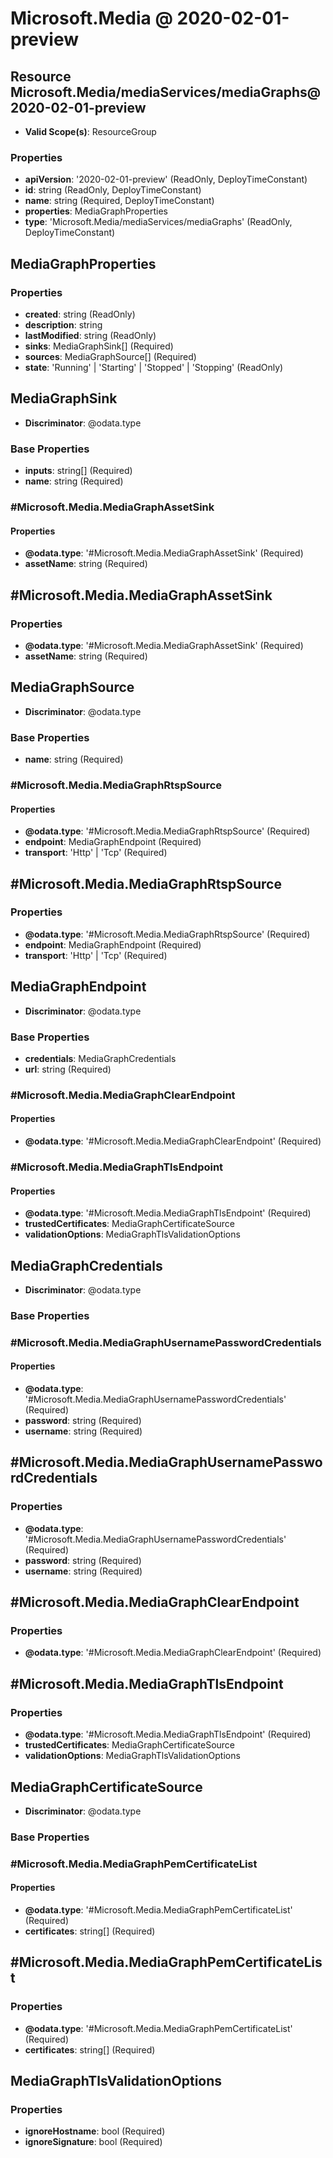 # Microsoft.Media @ 2020-02-01-preview

## Resource Microsoft.Media/mediaServices/mediaGraphs@2020-02-01-preview
* **Valid Scope(s)**: ResourceGroup
### Properties
* **apiVersion**: '2020-02-01-preview' (ReadOnly, DeployTimeConstant)
* **id**: string (ReadOnly, DeployTimeConstant)
* **name**: string (Required, DeployTimeConstant)
* **properties**: MediaGraphProperties
* **type**: 'Microsoft.Media/mediaServices/mediaGraphs' (ReadOnly, DeployTimeConstant)

## MediaGraphProperties
### Properties
* **created**: string (ReadOnly)
* **description**: string
* **lastModified**: string (ReadOnly)
* **sinks**: MediaGraphSink[] (Required)
* **sources**: MediaGraphSource[] (Required)
* **state**: 'Running' | 'Starting' | 'Stopped' | 'Stopping' (ReadOnly)

## MediaGraphSink
* **Discriminator**: @odata.type
### Base Properties
* **inputs**: string[] (Required)
* **name**: string (Required)
### #Microsoft.Media.MediaGraphAssetSink
#### Properties
* **@odata.type**: '#Microsoft.Media.MediaGraphAssetSink' (Required)
* **assetName**: string (Required)


## #Microsoft.Media.MediaGraphAssetSink
### Properties
* **@odata.type**: '#Microsoft.Media.MediaGraphAssetSink' (Required)
* **assetName**: string (Required)

## MediaGraphSource
* **Discriminator**: @odata.type
### Base Properties
* **name**: string (Required)
### #Microsoft.Media.MediaGraphRtspSource
#### Properties
* **@odata.type**: '#Microsoft.Media.MediaGraphRtspSource' (Required)
* **endpoint**: MediaGraphEndpoint (Required)
* **transport**: 'Http' | 'Tcp' (Required)


## #Microsoft.Media.MediaGraphRtspSource
### Properties
* **@odata.type**: '#Microsoft.Media.MediaGraphRtspSource' (Required)
* **endpoint**: MediaGraphEndpoint (Required)
* **transport**: 'Http' | 'Tcp' (Required)

## MediaGraphEndpoint
* **Discriminator**: @odata.type
### Base Properties
* **credentials**: MediaGraphCredentials
* **url**: string (Required)
### #Microsoft.Media.MediaGraphClearEndpoint
#### Properties
* **@odata.type**: '#Microsoft.Media.MediaGraphClearEndpoint' (Required)

### #Microsoft.Media.MediaGraphTlsEndpoint
#### Properties
* **@odata.type**: '#Microsoft.Media.MediaGraphTlsEndpoint' (Required)
* **trustedCertificates**: MediaGraphCertificateSource
* **validationOptions**: MediaGraphTlsValidationOptions


## MediaGraphCredentials
* **Discriminator**: @odata.type
### Base Properties
### #Microsoft.Media.MediaGraphUsernamePasswordCredentials
#### Properties
* **@odata.type**: '#Microsoft.Media.MediaGraphUsernamePasswordCredentials' (Required)
* **password**: string (Required)
* **username**: string (Required)


## #Microsoft.Media.MediaGraphUsernamePasswordCredentials
### Properties
* **@odata.type**: '#Microsoft.Media.MediaGraphUsernamePasswordCredentials' (Required)
* **password**: string (Required)
* **username**: string (Required)

## #Microsoft.Media.MediaGraphClearEndpoint
### Properties
* **@odata.type**: '#Microsoft.Media.MediaGraphClearEndpoint' (Required)

## #Microsoft.Media.MediaGraphTlsEndpoint
### Properties
* **@odata.type**: '#Microsoft.Media.MediaGraphTlsEndpoint' (Required)
* **trustedCertificates**: MediaGraphCertificateSource
* **validationOptions**: MediaGraphTlsValidationOptions

## MediaGraphCertificateSource
* **Discriminator**: @odata.type
### Base Properties
### #Microsoft.Media.MediaGraphPemCertificateList
#### Properties
* **@odata.type**: '#Microsoft.Media.MediaGraphPemCertificateList' (Required)
* **certificates**: string[] (Required)


## #Microsoft.Media.MediaGraphPemCertificateList
### Properties
* **@odata.type**: '#Microsoft.Media.MediaGraphPemCertificateList' (Required)
* **certificates**: string[] (Required)

## MediaGraphTlsValidationOptions
### Properties
* **ignoreHostname**: bool (Required)
* **ignoreSignature**: bool (Required)


